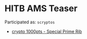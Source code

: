 HITB AMS Teaser
==================

Participated as: `scryptos`

* [crypto 1000pts - Special Prime Rib](cr1000-Special_Prime_Rib/README.md)